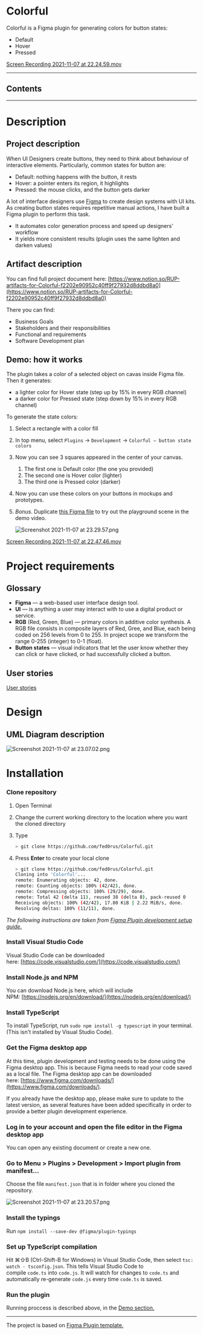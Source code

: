 # Colorful

Colorful is a Figma plugin for generating colors for button states:

- Default
- Hover
- Pressed

[Screen Recording 2021-11-07 at 22.24.59.mov](README_media/Screen_Recording_2021-11-07_at_22.24.59.gif)

---

## Contents

---

# Description

## Project description

When UI Designers create buttons, they need to think about behaviour of interactive elements. Particularly, common states for button are:

- Default: nothing happens with the button, it rests
- Hover: a pointer enters its region, it highlights
- Pressed: the mouse clicks, and the button gets darker

A lot of interface designers use [Figma](https://www.figma.com) to create design systems with UI kits. As creating button states requires repetitive manual actions, I have built a Figma plugin to perform this task.

- It automates color generation process and speed up designers' workflow
- It yields more consistent results (plugin uses the same lighten and darken values)

## Artifact description

You can find full project document here: [https://www.notion.so/RUP-artifacts-for-Colorful-f2202e90952c40ff9f27932d8ddbd8a0](https://www.notion.so/RUP-artifacts-for-Colorful-f2202e90952c40ff9f27932d8ddbd8a0)

There you can find:

- Business Goals
- Stakeholders and their responsibilities
- Functional and requirements
- Software Development plan

## Demo: how it works

The plugin takes a color of a selected object on cavas inside Figma file. Then it generates:

- a lighter color for Hover state (step up by 15% in every RGB channel)
- a darker color for Pressed state (step down by 15% in every RGB channel)

To generate the state colors:

1. Select a rectangle with a color fill
2. In top menu, select `Plugins` → `Development` → `Colorful — button state colors`
3. Now you can see 3 squares appeared in the center of your canvas. 
    1. The first one is Default color (the one you provided)
    2. The second one is Hover color (lighter)
    3. The third one is Pressed color (darker)
4. Now you can use these colors on your buttons in mockups and prototypes.
5. *Bonus*. Duplicate [this Figma file](https://www.figma.com/file/Z6EYt4NGv4gBgkmnYbn7e5/Colorful-playground?node-id=0%3A1) to try out the playground scene in the demo video.
    
    ![Screenshot 2021-11-07 at 23.29.57.png](README_media/Screenshot_2021-11-07_at_23.29.57.png)
    

[Screen Recording 2021-11-07 at 22.47.46.mov](README_media/Screen_Recording_2021-11-07_at_22.47.46.gif)

# Project requirements

## Glossary

- **Figma** — a web-based user interface design tool.
- **UI** — is anything a user may interact with to use a digital product or service.
- **RGB** (Red, Green, Blue) — primary colors in additive color synthesis. A RGB file consists in composite layers of Red, Gree, and Blue, each being coded on 256 levels from 0 to 255. In project scope we transform the range 0-255 (integer) to 0-1 (float).
- **Button states** — visual indicators that let the user know whether they can click or have clicked, or had successfully clicked a button.

## User stories

[User stories](https://www.notion.so/130e60a5b1394c0ba11c83721f603387)

# Design

## UML Diagram description

![Screenshot 2021-11-07 at 23.07.02.png](README_media/Screenshot_2021-11-07_at_23.07.02.png)

# Installation

### Clone repository

1. Open Terminal
2. Change the current working directory to the location where you want the cloned directory
3. Type
    
    ```bash
    > git clone https://github.com/fed0rus/Colorful.git
    ```
    
4. Press **Enter** to create your local clone
    
    ```bash
    > git clone https://github.com/fed0rus/Colorful.git
    Cloning into 'Colorful'...
    remote: Enumerating objects: 42, done.
    remote: Counting objects: 100% (42/42), done.
    remote: Compressing objects: 100% (29/29), done.
    remote: Total 42 (delta 11), reused 38 (delta 8), pack-reused 0
    Receiving objects: 100% (42/42), 17.80 KiB | 2.22 MiB/s, done.
    Resolving deltas: 100% (11/11), done.
    ```
    

*The following instructions are taken from [Figma Plugin development setup guide.](https://www.figma.com/plugin-docs/setup/)*

### Install Visual Studio Code

Visual Studio Code can be downloaded here: [https://code.visualstudio.com/](https://code.visualstudio.com/)

### **Install Node.js and NPM**

You can download Node.js here, which will include NPM: [https://nodejs.org/en/download/](https://nodejs.org/en/download/)

### **Install** TypeScript

To install TypeScript, run `sudo npm install -g typescript` in your terminal. (This isn't installed by Visual Studio Code).

### Get the Figma desktop app

At this time, plugin development and testing needs to be done using the Figma desktop app. This is because Figma needs to read your code saved as a local file. The Figma desktop app can be downloaded here: [https://www.figma.com/downloads/](https://www.figma.com/downloads/).

If you already have the desktop app, please make sure to update to the latest version, as several features have been added specifically in order to provide a better plugin development experience.

### **Log in to your account and open the file editor in the Figma desktop app**

You can open any existing document or create a new one.

### **Go to Menu > Plugins > Development > Import plugin from manifest...**

Choose the file `manifest.json` that is in folder where you cloned the repository.

![Screenshot 2021-11-07 at 23.20.57.png](README_media/Screenshot_2021-11-07_at_23.20.57.png)

### **Install the typings**

Run `npm install --save-dev @figma/plugin-typings`

### **Set up TypeScript compilation**

Hit ⌘⇧B (Ctrl-Shift-B for Windows) in Visual Studio Code, then select `tsc: watch - tsconfig.json`. This tells Visual Studio Code to compile `code.ts` into `code.js`. It will watch for changes to `code.ts` and automatically re-generate `code.js` every time `code.ts` is saved.

### **Run the plugin**

Running proccess is described above, in the [Demo section.]()

---

The project is based on [Figma Plugin template.](https://www.figma.com/plugin-docs/setup/)
